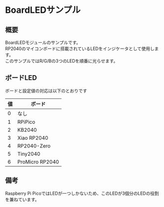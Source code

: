 # BoardLEDサンプル

## 概要

BoardLEDモジュールのサンプルです。  
RP2040のマイコンボードに搭載されているLEDをインジケータとして使用します。  
このサンプルではR/G/Bの3つのLEDを順番に光らせます。

## ボードLED

ボードと設定値の対応は以下のとおりです

|値|ボード|
|--|--|
|0|なし|
|1|RPiPico|
|2|KB2040|
|3|Xiao RP2040|
|4|RP2040-Zero|
|5|Tiny2040|
|6|ProMicro RP2040|

## 備考

Raspberry Pi PicoではLEDが一つしかないため、このLEDが3個分のLEDの役割を兼ねています。  


